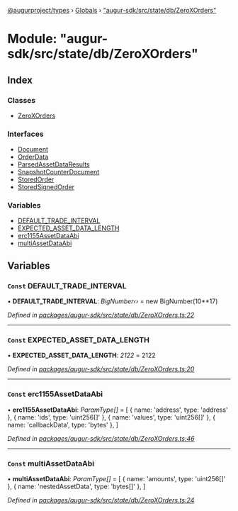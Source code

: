 [@augurproject/types](../README.md) › [Globals](../globals.md) › ["augur-sdk/src/state/db/ZeroXOrders"](_augur_sdk_src_state_db_zeroxorders_.md)

# Module: "augur-sdk/src/state/db/ZeroXOrders"

## Index

### Classes

* [ZeroXOrders](../classes/_augur_sdk_src_state_db_zeroxorders_.zeroxorders.md)

### Interfaces

* [Document](../interfaces/_augur_sdk_src_state_db_zeroxorders_.document.md)
* [OrderData](../interfaces/_augur_sdk_src_state_db_zeroxorders_.orderdata.md)
* [ParsedAssetDataResults](../interfaces/_augur_sdk_src_state_db_zeroxorders_.parsedassetdataresults.md)
* [SnapshotCounterDocument](../interfaces/_augur_sdk_src_state_db_zeroxorders_.snapshotcounterdocument.md)
* [StoredOrder](../interfaces/_augur_sdk_src_state_db_zeroxorders_.storedorder.md)
* [StoredSignedOrder](../interfaces/_augur_sdk_src_state_db_zeroxorders_.storedsignedorder.md)

### Variables

* [DEFAULT_TRADE_INTERVAL](_augur_sdk_src_state_db_zeroxorders_.md#const-default_trade_interval)
* [EXPECTED_ASSET_DATA_LENGTH](_augur_sdk_src_state_db_zeroxorders_.md#const-expected_asset_data_length)
* [erc1155AssetDataAbi](_augur_sdk_src_state_db_zeroxorders_.md#const-erc1155assetdataabi)
* [multiAssetDataAbi](_augur_sdk_src_state_db_zeroxorders_.md#const-multiassetdataabi)

## Variables

### `Const` DEFAULT_TRADE_INTERVAL

• **DEFAULT_TRADE_INTERVAL**: *BigNumber‹›* = new BigNumber(10**17)

*Defined in [packages/augur-sdk/src/state/db/ZeroXOrders.ts:22](https://github.com/AugurProject/augur/blob/69c4be52bf/packages/augur-sdk/src/state/db/ZeroXOrders.ts#L22)*

___

### `Const` EXPECTED_ASSET_DATA_LENGTH

• **EXPECTED_ASSET_DATA_LENGTH**: *2122* = 2122

*Defined in [packages/augur-sdk/src/state/db/ZeroXOrders.ts:20](https://github.com/AugurProject/augur/blob/69c4be52bf/packages/augur-sdk/src/state/db/ZeroXOrders.ts#L20)*

___

### `Const` erc1155AssetDataAbi

• **erc1155AssetDataAbi**: *ParamType[]* = [
  { name: 'address', type: 'address' },
  { name: 'ids', type: 'uint256[]' },
  { name: 'values', type: 'uint256[]' },
  { name: 'callbackData', type: 'bytes' },
]

*Defined in [packages/augur-sdk/src/state/db/ZeroXOrders.ts:46](https://github.com/AugurProject/augur/blob/69c4be52bf/packages/augur-sdk/src/state/db/ZeroXOrders.ts#L46)*

___

### `Const` multiAssetDataAbi

• **multiAssetDataAbi**: *ParamType[]* = [
  { name: 'amounts', type: 'uint256[]' },
  { name: 'nestedAssetData', type: 'bytes[]' },
]

*Defined in [packages/augur-sdk/src/state/db/ZeroXOrders.ts:24](https://github.com/AugurProject/augur/blob/69c4be52bf/packages/augur-sdk/src/state/db/ZeroXOrders.ts#L24)*
